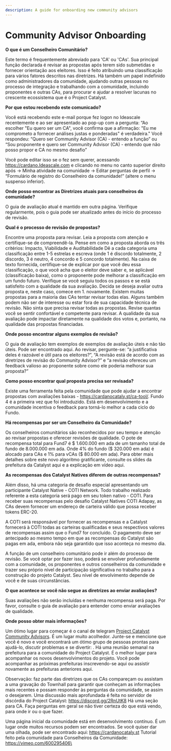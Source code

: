 ```yaml
---
description: A guide for onboarding new community advisors
---
```


# Community Advisor Onboarding

**O que é um Conselheiro Comunitário?**&#x20;

Este termo é frequentemente abreviado para 'CA' ou 'CAs'. Sua principal função declarada é revisar as propostas após terem sido submetidas e fornecer orientação aos eleitores. Isso é feito atribuindo uma classificação para vários fatores descritos nas diretrizes. Há também um papel indefinido como administradores da comunidade, ajudando outras pessoas no processo de integração e trabalhando com a comunidade, incluindo proponentes e outras CAs, para procurar e ajudar a resolver lacunas no crescente ecossistema que é o Project Catalyst.

**Por que estou recebendo este comunicado?**&#x20;

Você está recebendo este e-mail porque fez logon no Ideascale recentemente e ao ser apresentado ao pop-up com a pergunta: “Ao escolher "Eu quero ser um CA", você confirma que a afirmação: "Eu me comprometo a fornecer análises justas e ponderadas" é verdadeira." Você respondeu: “Quero ser Community Advisor (CA) - entendo a função” ou “Sou proponente e quero ser Community Advisor (CA) - entendo que não posso propor e CA no mesmo desafio”

Você pode editar isso se o fez sem querer, acessando https://cardano.Ideascale.com e clicando no menu no canto superior direito após -> Minha atividade na comunidade -> Editar perguntas de perfil -> “Formulário de registro do Conselheiro da comunidade!” (altere o menu suspenso inferior).

**Onde posso encontrar as Diretrizes atuais para conselheiros da comunidade?**&#x20;

O guia de avaliação atual é mantido em outra página. Verifique regularmente, pois o guia pode ser atualizado antes do início do processo de revisão.

**Qual é o processo de revisão de propostas?**&#x20;

Encontre uma proposta para revisar. Leia a proposta com atenção e certifique-se de compreendê-la. Pense em como a proposta aborda os três critérios: Impacto, Viabilidade e Auditabilidade Dê a cada categoria uma classificação entre 1-5 estrelas e escreva (onde 1 é discordo totalmente, 2 discordo, 3 é neutro, 4 concordo e 5 concordo totalmente). Na caixa de texto fornecida, certifique-se de explicar por que você deu essa classificação, o que você acha que o eleitor deve saber e, se aplicável (classificação baixa), como o proponente pode melhorar a classificação em um fundo futuro. Verifique se você seguiu todos os passos e se está satisfeito com a qualidade da sua avaliação. Decida se deseja avaliar outra proposta e, neste caso, comece em 1. novamente. Existem muitas propostas para a maioria das CAs tentar revisar todas elas. Alguns também podem não ser de interesse ou estar fora de sua capacidade técnica de revisão. Não sinta que precisa revisar todas as propostas. Revise quantas você se sentir confortável e competente para revisar. A qualidade da sua avaliação pode impactar diretamente na qualidade dos votos e, portanto, na qualidade das propostas financiadas.

**Onde posso encontrar alguns exemplos de revisão?**&#x20;

O guia de avaliação tem exemplos de exemplos de avaliação úteis e não tão úteis. Pode ser encontrado aqui. Ao revisar, pergunte-se: “a justificativa deles é razoável e útil para os eleitores?”, “A revisão está de acordo com as diretrizes de revisão do Community Advisor?” e “a revisão ofereceu um feedback valioso ao proponente sobre como ele poderia melhorar sua proposta?”

**Como posso encontrar qual proposta precisa ser revisada?**&#x20;

Existe uma ferramenta feita pela comunidade que pode ajudar a encontrar propostas com avaliações baixas - https://cardanocataly.st/ca-tool/. Fundo 4 é a primeira vez que foi introduzido. Está em desenvolvimento e a comunidade incentiva o feedback para torná-lo melhor a cada ciclo do Fundo.

**Há recompensas por ser um Conselheiro da Comunidade?**&#x20;

Os conselheiros comunitários são reconhecidos por seu tempo e atenção ao revisar propostas e oferecer revisões de qualidade. O pote de recompensa total para Fund7 é $ 1.600.000 em ada de um tamanho total de fundo de 8.000.000 em ada. Onde 4% do fundo ($ 320.000 em ada) é alocado para CAs e 1% para vCAs ($ 80.000 em ada). Para obter mais detalhes sobre este novo algoritmo gratificante, consulte os slides da prefeitura da Catalyst aqui e a explicação em vídeo aqui.

**As recompensas dos Catalyst Natives diferem de outras recompensas?**&#x20;

Além disso, há uma categoria de desafio especial apresentando um participante Catalyst Native - COTI Network. Todo trabalho realizado referente a esta categoria será pago em seu token nativo - COTI. Para receber suas recompensas pelo desafio Catalyst Natives COTI Adapay, as CAs devem fornecer um endereço de carteira válido que possa receber tokens ERC-20.

A COTI será responsável por fornecer as recompensas e a Catalyst fornecerá à COTI todas as carteiras qualificadas e seus respectivos valores de recompensas assim que o Fund7 for concluído. O pagamento deve ser antecipado ao mesmo tempo em que as recompensas do Catalyst são pagas em ada, embora não seja garantido que isso aconteça no mesmo dia.

A função de um conselheiro comunitário pode ir além do processo de revisão. Se você optar por fazer isso, poderá se envolver profundamente com a comunidade, os proponentes e outros conselheiros da comunidade e trazer seu próprio nível de participação significativa no trabalho para a construção do projeto Catalyst. Seu nível de envolvimento depende de você e de suas circunstâncias.

**O que acontece se você não segue as diretrizes ao enviar avaliações?**&#x20;

Suas avaliações não serão incluídas e nenhuma recompensa será paga. Por favor, consulte o guia de avaliação para entender como enviar avaliações de qualidade.&#x20;

**Onde posso obter mais informações?**&#x20;

Um ótimo lugar para começar é o canal de telegram [Project Catalyst Community Advisors](https://t.me/CatalystCommunityAdvisors). É um lugar muito acolhedor. Junte-se e mencione que você é novo e você encontrará um ótimo grupo de pessoas prontas para ajudá-lo, discutir problemas e se divertir: . Há uma reunião semanal na prefeitura para a comunidade do Project Catalyst. É o melhor lugar para acompanhar os novos desenvolvimentos do projeto. Você pode acompanhar as próximas prefeituras inscrevendo-se aqui ou assistir novamente as prefeituras anteriores aqui.&#x20;

Observação: faz parte das diretrizes que os CAs compareçam ou assistam a uma gravação do Townhall para garantir que conheçam as informações mais recentes e possam responder às perguntas da comunidade, se assim o desejarem. Uma discussão mais aprofundada é feita no servidor de discórdia do Project Catalyst: https://discord.gg/2RnUtK8 Há uma seção para CA. Faça perguntas em geral se não tiver certeza do que está vendo, para onde ir ou o que fazer.&#x20;

Uma página inicial da comunidade está em desenvolvimento contínuo. É um lugar onde muitos recursos podem ser encontrados. Se você quiser dar uma olhada, pode ser encontrado aqui: https://cardanocataly.st Tutorial feito pela comunidade para Conselheiros da Comunidade: https://vimeo.com/600295406\
